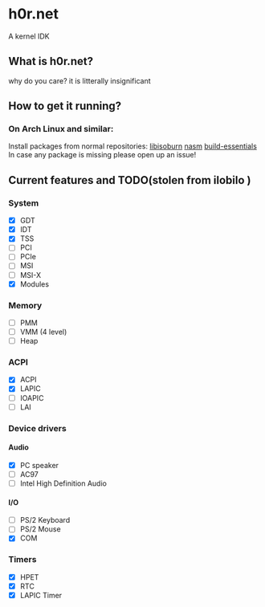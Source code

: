 
# h0r.net
A kernel IDK

## What is h0r.net?
why do you care? it is litterally insignificant
## How to get it running?
### On Arch Linux and similar:
  Install packages from normal repositories: [libisoburn](https://archlinux.org/packages/extra/x86_64/libisoburn/) [nasm](https://archlinux.org/packages/extra/x86_64/nasm/)
 [build-essentials](https://archlinux.org/packages/extra/x86_64/build-essentials/)</br>
In case any package is missing please open up an issue!

## Current features and TODO(stolen from  ilobilo )

### System
- [x] GDT
- [x] IDT
- [X] TSS
- [ ] PCI
- [ ] PCIe
- [ ] MSI
- [ ] MSI-X
- [x] Modules
### Memory
- [ ] PMM
- [ ] VMM (4 level)
- [ ] Heap
### ACPI
- [X] ACPI
- [x] LAPIC
- [ ] IOAPIC
- [ ] LAI

### Device drivers
#### Audio
- [x] PC speaker
- [ ] AC97
- [ ] Intel High Definition Audio

#### I/O
- [ ] PS/2 Keyboard
- [ ] PS/2 Mouse
- [x] COM
<!--
#### Storage
- [ ] IDE
- [ ] SATA
- [ ] NVMe
#### Network
- [ ] RTL8139
- [ ] RTL8169
- [ ] E1000
#### USB
- [ ] UHCI
- [ ] OHCI
- [ ] EHCI
- [ ] XHCI 
-->
### Timers
- [x] HPET
- [x] RTC
- [x] LAPIC Timer
<!--
### Tasking
- [ ] SMP
- [ ] Scheduler
- [ ] Signals
### Partition tables
- [ ] MBR
- [ ] GPT 
### Filesystems
- [ ] VFS
- [ ] TMPFS
- [ ] DEVTMPFS
- [ ] PROCFS
- [ ] SYSFS
- [ ] USTAR
- [ ] ILAR
- [ ] Ext2
- [ ] Fat32
- [ ] ISO9660
- [ ] NTFS
### Userspace
- [ ] System calls
- [ ] ELF
- [ ] Userspace
- [ ] Libc
- [ ] Bash
- [ ] DOOM
### Network stack
- [ ] Ethernet
- [ ] ARP
- [ ] IPv4
- [ ] ICMPv4
- [ ] TCP
- [ ] UDP
- [ ] DHCP
- [ ] HTTP
- [ ] Telnet
- [ ] SSL
- [ ] Or just LWIP
-->
